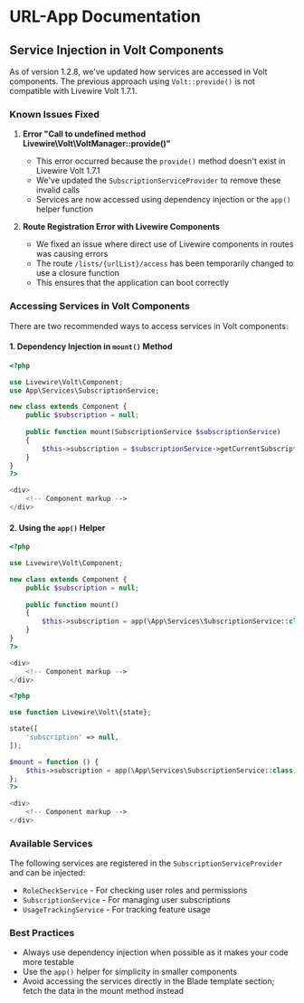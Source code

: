 # URL-App Documentation

## Service Injection in Volt Components

As of version 1.2.8, we've updated how services are accessed in Volt components. The previous approach using `Volt::provide()` is not compatible with Livewire Volt 1.7.1.

### Known Issues Fixed

1. **Error "Call to undefined method Livewire\Volt\VoltManager::provide()"**
   - This error occurred because the `provide()` method doesn't exist in Livewire Volt 1.7.1
   - We've updated the `SubscriptionServiceProvider` to remove these invalid calls
   - Services are now accessed using dependency injection or the `app()` helper function

2. **Route Registration Error with Livewire Components**
   - We fixed an issue where direct use of Livewire components in routes was causing errors
   - The route `/lists/{urlList}/access` has been temporarily changed to use a closure function
   - This ensures that the application can boot correctly

### Accessing Services in Volt Components

There are two recommended ways to access services in Volt components:

#### 1. Dependency Injection in `mount()` Method

```php
<?php

use Livewire\Volt\Component;
use App\Services\SubscriptionService;

new class extends Component {
    public $subscription = null;
    
    public function mount(SubscriptionService $subscriptionService)
    {
        $this->subscription = $subscriptionService->getCurrentSubscription();
    }
}
?>

<div>
    <!-- Component markup -->
</div>
```

#### 2. Using the `app()` Helper

```php
<?php

use Livewire\Volt\Component;

new class extends Component {
    public $subscription = null;
    
    public function mount()
    {
        $this->subscription = app(\App\Services\SubscriptionService::class)->getCurrentSubscription();
    }
}
?>

<div>
    <!-- Component markup -->
</div>
```

```php
<?php

use function Livewire\Volt\{state};

state([
    'subscription' => null,
]);

$mount = function () {
    $this->subscription = app(\App\Services\SubscriptionService::class)->getCurrentSubscription();
};
?>

<div>
    <!-- Component markup -->
</div>
```

### Available Services

The following services are registered in the `SubscriptionServiceProvider` and can be injected:

- `RoleCheckService` - For checking user roles and permissions
- `SubscriptionService` - For managing user subscriptions
- `UsageTrackingService` - For tracking feature usage

### Best Practices

- Always use dependency injection when possible as it makes your code more testable
- Use the `app()` helper for simplicity in smaller components
- Avoid accessing the services directly in the Blade template section; fetch the data in the mount method instead
